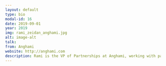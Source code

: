 ```yaml
---
layout: default
type: bio
modal-id: 16
date: 2019-09-01
year: 2019
img: rami_zeidan_anghami.jpg
alt: image-alt
talk:
from: Anghami
website: http://anghami.com
description: Rami is the VP of Partnerships at Anghami, working with partner brands to create new music experiences for music lovers. Anghami is the leading music streaming service in MENA with 75 million registered users, 1 billion streams a month and over 30,000,000 Arabic and international songs. Rami joined Anghami in 2015 as Head of Marketing, growing Anghami by 3x in 2 years and leading the team to creating Anghami's personalized proposition, Your Music, Your Way.
---
```

